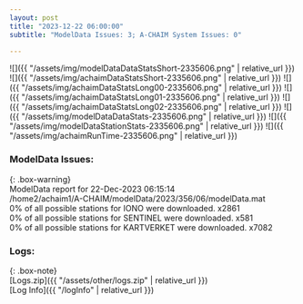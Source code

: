 ```yaml
---
layout: post
title: "2023-12-22 06:00:00"
subtitle: "ModelData Issues: 3; A-CHAIM System Issues: 0"

---
```


![]({{ "/assets/img/modelDataDataStatsShort-2335606.png" | relative_url }})
![]({{ "/assets/img/achaimDataStatsShort-2335606.png" | relative_url }})
![]({{ "/assets/img/achaimDataStatsLong00-2335606.png" | relative_url }})
![]({{ "/assets/img/achaimDataStatsLong01-2335606.png" | relative_url }})
![]({{ "/assets/img/achaimDataStatsLong02-2335606.png" | relative_url }})
![]({{ "/assets/img/modelDataDataStats-2335606.png" | relative_url }})
![]({{ "/assets/img/modelDataStationStats-2335606.png" | relative_url }})
![]({{ "/assets/img/achaimRunTime-2335606.png" | relative_url }})


### ModelData Issues:  
  
{: .box-warning}  
 ModelData report for 22-Dec-2023 06:15:14   
 /home2/achaim1/A-CHAIM/modelData/2023/356/06/modelData.mat   
 0% of all possible stations for IONO were downloaded. x2861   
 0% of all possible stations for SENTINEL were downloaded. x581   
 0% of all possible stations for KARTVERKET were downloaded. x7082   
  


### Logs:  
  
{: .box-note}  
[Logs.zip]({{ "/assets/other/logs.zip" | relative_url }})  
[Log Info]({{ "/logInfo" | relative_url }})  
